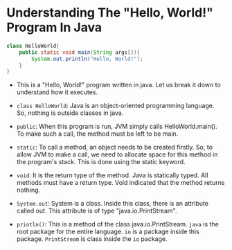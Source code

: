 # Understanding The "Hello, World!" Program In Java

```java
class HelloWorld{
    public static void main(String args[]){
        System.out.println("Hello, World!");
    }
}
```

- This is a "Hello, World!" program written in java. Let us break it down to understand how it executes.

- `class HelloWorld`: Java is an object-oriented programming language. So, nothing is outside classes in java. 

- `public`: When this program is run, JVM simply calls HelloWorld.main(). To make such a call, the method must be left to be main.

- `static`: To call a method, an object needs to be created firstly. So, to allow JVM to make a call, we need to allocate space for this method in the program's stack. This is done using the static keyword.

- `void`: It is the return type of the method. Java is statically typed. All methods must have a return type. Void indicated that the method returns nothing.

- `System.out`: System is a class. Inside this class, there is an attribute called out. This attribute is of type "java.io.PrintStream". 

- `println()`: This is a method of the class java.io.PrintStream. `java` is the root package for the entire language. `io` is a package inside this package. `PrintStream` is class inside the `io` package.
